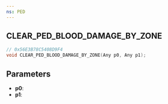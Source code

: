 ```yaml
---
ns: PED
---
```

## CLEAR_PED_BLOOD_DAMAGE_BY_ZONE

```c
// 0x56E3B78C5408D9F4
void CLEAR_PED_BLOOD_DAMAGE_BY_ZONE(Any p0, Any p1);
```

## Parameters
* **p0**:
* **p1**:
